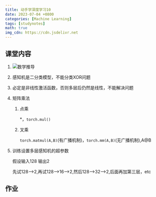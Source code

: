 ```yaml
---
title: 动手学深度学习10
date: 2023-07-04 +0800
categories: [Machine Learning]
tags: [studynotes]   
math: true
img_cdn: https://cdn.jsdelivr.net
---
```


## 课堂内容

1. ![数学推导](/gh/comeback829/picture/blognote/math.jpg)

2. 感知机是二分类模型，不能分类XOR问题

3. 必定是非线性激活函数，否则多层后仍然是线性，不能解决问题

4. 矩阵乘法

   1. 点乘

      *，`torch.mul()`

   2. 叉乘

      `torch.matmul(A,B)`(有广播机制)，`torch.mm(A,B)`(无广播机制),A@B


 5. 训练设置多层感知机的超参数

    假设输入128 输出2

    先试128-->2,再试128-->16-->2,然后128-->32-->2,后面再加第三层，etc

## 作业

